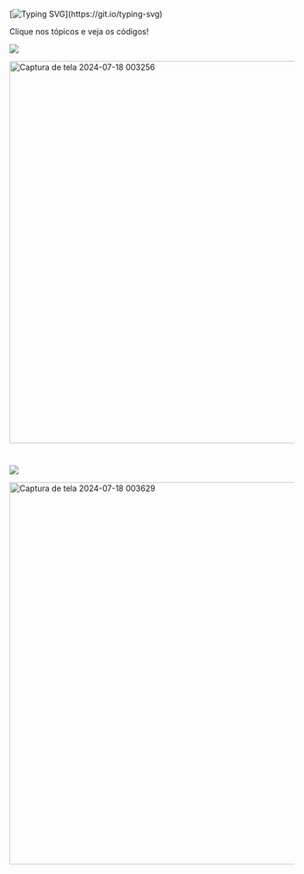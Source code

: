 [![Typing SVG](https://readme-typing-svg.herokuapp.com/?color=e1007f&size=35&center=true&vCenter=true&width=1000&lines=Interface+Gráfica+em+Java!;Exercícios+para+avaliação.)](https://git.io/typing-svg)

Clique nos tópicos e veja os códigos!


<a href="Prova_Interface_Grafica/src/main/java/Exercicio_Cadastro.java" target="_blank"><img src="https://img.shields.io/badge/> Exercicio Cadastro-0D1117?style=for-the-badge&logo=apache%20netbeans%20IDE&logoColor=e1007f"></a>

<img width="675" alt="Captura de tela 2024-07-18 003256" src="https://github.com/user-attachments/assets/65216b48-633e-4aca-abbf-13368eef09e9">

#

<a href="Prova_Interface_Grafica/src/main/java/Exercicio_Formulario.java" target="_blank"><img src="https://img.shields.io/badge/> Exercicio Formulário-0D1117?style=for-the-badge&logo=apache%20netbeans%20IDE&logoColor=e1007f"></a>

<img width="675" alt="Captura de tela 2024-07-18 003629" src="https://github.com/user-attachments/assets/5d566194-f52b-4cca-8e23-6b3846250e2b">
